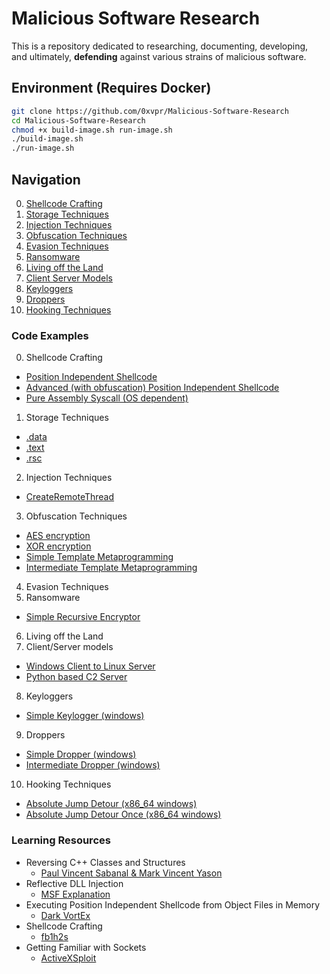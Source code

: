 # Malicious Software Research
This is a repository dedicated to researching, documenting, developing,  
and ultimately, **defending** against various strains of malicious software.

## Environment (Requires Docker)
```bash
git clone https://github.com/0xvpr/Malicious-Software-Research
cd Malicious-Software-Research
chmod +x build-image.sh run-image.sh
./build-image.sh
./run-image.sh
```

## Navigation
00. [Shellcode Crafting](#shellcode-crafting)
01. [Storage Techniques](#storage-techniques)
02. [Injection Techniques](#injection-techniques)
03. [Obfuscation Techniques](#obfuscation-techniques)
04. [Evasion Techniques](#evasion-techniques)
05. [Ransomware](#ransomware)
06. [Living off the Land](#living-off-the-land)
07. [Client Server Models](#client-server-models)
08. [Keyloggers](#keyloggers)
09. [Droppers](#droppers)
10. [Hooking Techniques](#hooking-techniques)

### **Code Examples**
00. <a name="shellcode-crafting">Shellcode Crafting</a>
  - <a href="https://github.com/0xvpr/Malicious-Software-Research/blob/main/00.shellcode-crafting/01.independent-shellcode">Position Independent Shellcode</a>
  - <a href="https://github.com/0xvpr/Malicious-Software-Research/blob/main/00.shellcode-crafting/02.adv-independent-shellcode">Advanced (with obfuscation) Position Independent Shellcode</a>
  - <a href="https://github.com/0xvpr/Malicious-Software-Research/blob/main/00.shellcode-crafting/03.pure-assembly-syscall">Pure Assembly Syscall (OS dependent)</a>
01. <a name="storage-techniques">Storage Techniques</a>
  - <a href="https://github.com/0xvpr/Malicious-Software-Research/blob/main/01.storage-techniques/01.data">.data</a>
  - <a href="https://github.com/0xvpr/Malicious-Software-Research/blob/main/01.storage-techniques/02.text">.text</a>
  - <a href="https://github.com/0xvpr/Malicious-Software-Research/blob/main/01.storage-techniques/03.rsc">.rsc</a>  
02. <a name="injection-techniques">Injection Techniques</a>
  - <a href="https://github.com/0xvpr/Malicious-Software-Research/blob/main/02.injection-techniques/01.crt">CreateRemoteThread</a>
03. <a name="obfuscation-techniques">Obfuscation Techniques</a>
  - <a href="https://github.com/0xvpr/Malicious-Software-Research/blob/main/03.obfuscation-techniques/01.aes">AES encryption</a>
  - <a href="https://github.com/0xvpr/Malicious-Software-Research/blob/main/03.obfuscation-techniques/02.xor">XOR encryption</a>
  - <a href="https://github.com/0xvpr/Malicious-Software-Research/blob/main/03.obfuscation-techniques/03.simple-template-metaprogramming">Simple Template Metaprogramming</a>
  - <a href="https://github.com/0xvpr/Malicious-Software-Research/blob/main/03.obfuscation-techniques/03.intermediate-template-metaprogramming">Intermediate Template Metaprogramming</a>
04. <a name="evasion-techniques">Evasion Techniques</a>
05. <a name="ransomware">Ransomware<a/>
  - <a href="https://github.com/0xvpr/Malicious-Software-Research/blob/main/05.ransomware/01.simple-recursive-encryptor">Simple Recursive Encryptor</a>
06. <a name="living-off-the-land">Living off the Land<a/>
07. <a name="client-server-models">Client/Server models<a/>
  - <a href="https://github.com/0xvpr/Malicious-Software-Research/blob/main/07.socket/01.linux-server">Windows Client to Linux Server</a>
  - <a href="https://github.com/0xvpr/Malicious-Software-Research/blob/main/07.socket/02.python-c2-server">Python based C2 Server</a>
08. <a name="keyloggers">Keyloggers<a/>
  - <a href="https://github.com/0xvpr/Malicious-Software-Research/blob/main/08.keyloggers/01.simple-keylogger">Simple Keylogger (windows)</a>
09. <a name="droppers">Droppers<a/>
  - <a href="https://github.com/0xvpr/Malicious-Software-Research/blob/main/09.droppers/01.simple-dropper">Simple Dropper (windows)</a>
  - <a href="https://github.com/0xvpr/Malicious-Software-Research/blob/main/09.droppers/02.intermediate-dropper">Intermediate Dropper (windows)</a>
10. <a name="hooking-techniques">Hooking Techniques</a>
  - <a href="https://github.com/0xvpr/Malicious-Software-Research/blob/main/10.hooking-techniques/01.absolute-jmp-detour">Absolute Jump Detour (x86_64 windows)</a>
  - <a href="https://github.com/0xvpr/Malicious-Software-Research/blob/main/10.hooking-techniques/02.absolute-jmp-detour-once">Absolute Jump Detour Once (x86_64 windows)</a>

### **Learning Resources**
- Reversing C++ Classes and Structures
    - <a href="https://www.blackhat.com/presentations/bh-dc-07/Sabanal_Yason/Paper/bh-dc-07-Sabanal_Yason-WP.pdf">Paul Vincent Sabanal & Mark Vincent Yason</a>
- Reflective DLL Injection  
    - <a href="https://github.com/rapid7/metasploit-framework/wiki/Using-ReflectiveDll-Injection">MSF Explanation</a>  
- Executing Position Independent Shellcode from Object Files in Memory
    - <a href="https://bruteratel.com/research/feature-update/2021/01/30/OBJEXEC/">Dark VortEx</a>  
- Shellcode Crafting  
    - <a href="https://www.exploit-db.com/docs/english/13610-building-your-own-ud-shellcodes-part-1.pdf">fb1h2s</a>
- Getting Familiar with Sockets
    - <a href="https://www.youtube.com/watch?v=xCEKzqLTvqg&t=1185s">ActiveXSploit</a>
